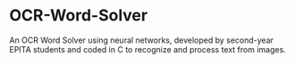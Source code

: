 # OCR-Word-Solver
An OCR Word Solver using neural networks, developed by second-year EPITA students and coded in C to recognize and process text from images.
